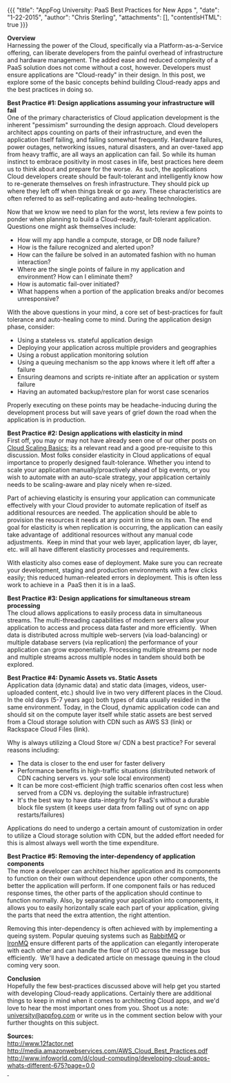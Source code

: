 {{{
  "title": "AppFog University: PaaS Best Practices for New Apps ",
  "date": "1-22-2015",
  "author": "Chris Sterling",
  "attachments": [],
  "contentIsHTML": true
}}}


<p><strong>Overview<br /> </strong>Harnessing the power of the Cloud, specifically via a Platform-as-a-Service offering, can liberate developers from the painful overhead of infrastructure and hardware management. The added ease and reduced complexity of a PaaS solution does not come without a cost, however. Developers must ensure applications are "Cloud-ready" in their design. In this post, we explore some of the basic concepts behind building Cloud-ready apps and the best practices in doing so.</p>
<p><strong>Best Practice #1: Design applications assuming your infrastructure will fail</strong><br /> One of the primary characteristics of Cloud application development is the inherent "pessimism" surrounding the design approach. Cloud developers architect apps counting on parts of their infrastructure, and even the application itself failing, and failing somewhat frequently. Hardware failures, power outages, networking issues, natural disasters, and an over-taxed app from heavy traffic, are all ways an application can fail. So while its human instinct to embrace positivity in most cases in life, best practices here deem us to think about and prepare for the worse.  As such, the applications Cloud developers create should be fault-tolerant and intelligently know how to re-generate themselves on fresh infrastructure. They should pick up where they left off when things break or go awry. These characteristics are often referred to as self-replicating and auto-healing technologies.</p>
<p>Now that we know we need to plan for the worst, lets review a few points to ponder when planning to build a Cloud-ready, fault-tolerant application. Questions one might ask themselves include:</p>
<ul>
<li>How will my app handle a compute, storage, or DB node failure?</li>
<li>How is the failure recognized and alerted upon?</li>
<li>How can the failure be solved in an automated fashion with no human interaction?</li>
<li>Where are the single points of failure in my application and environment? How can I eliminate them?</li>
<li>How is automatic fail-over initiated?</li>
<li>What happens when a portion of the application breaks and/or becomes unresponsive?</li>
</ul>
<p>With the above questions in your mind, a core set of best-practices for fault tolerance and auto-healing come to mind. During the application design phase, consider:</p>
<ul>
<li>Using a stateless vs. stateful application design</li>
<li>Deploying your application across multiple providers and geographies</li>
<li>Using a robust application monitoring solution</li>
<li>Using a queuing mechanism so the app knows where it left off after a failure</li>
<li>Ensuring deamons and scripts re-initiate after an application or system failure</li>
<li>Having an automated backup/restore plan for worst case scenarios</li>
</ul>
<p>Properly executing on these points may be headache-inducing during the development process but will save years of grief down the road when the application is in production.</p>
<p><strong>Best Practice #2: Design applications with elasticity in mind<br /> </strong>First off, you may or may not have already seen one of our other posts on <a href="http://university.appfog.com/scaling-your-application-on-paas/">Cloud Scaling Basics</a>; its a relevant read and a good pre-requisite to this discussion. Most folks consider elasticity in Cloud applications of equal importance to properly designed fault-tolerance. Whether you intend to scale your application manually/proactively ahead of big events, or you wish to automate with an auto-scale strategy, your application certainly needs to be scaling-aware and play nicely when re-sized.</p>
<p>Part of achieving elasticity is ensuring your application can communicate effectively with your Cloud provider to automate replication of itself as additional resources are needed. The application should be able to provision the resources it needs at any point in time on its own. The end goal for elasticity is when replication is occurring, the application can easily take advantage of  additional resources without any manual code adjustments.  Keep in mind that your web layer, application layer, db layer, etc. will all have different elasticity processes and requirements.</p>
<p>With elasticity also comes ease of deployment. Make sure you can recreate your development, staging and production environments with a few clicks easily; this reduced human-releated errors in deployment. This is often less work to achieve in a  PaaS then it is in a IaaS.</p>
<p><strong>Best Practice #3: Design applications for simultaneous stream processing</strong><br /> The cloud allows applications to easily process data in simultaneous streams. The multi-threading capabilities of modern servers allow your application to access and process data faster and more efficiently.  When data is distributed across multiple web-servers (via load-balancing) or multiple database servers (via replication) the performance of your application can grow exponentially. Processing multiple streams per node and multiple streams across multiple nodes in tandem should both be explored.</p>
<p><strong>Best Practice #4: Dynamic Assets vs. Static Assets</strong><br /> Application data (dynamic data) and static data (images, videos, user-uploaded content, etc.) should live in two very different places in the Cloud. In the old days (5-7 years ago) both types of data usually resided in the same environment. Today, in the Cloud, dynamic application code can and should sit on the compute layer itself while static assets are best served from a Cloud storage solution with CDN such as AWS S3 (link) or Rackspace Cloud Files (link).</p>
<p>Why is always utilizing a Cloud Store w/ CDN a best practice? For several reasons including:</p>
<ul>
<li>The data is closer to the end user for faster delivery</li>
<li>Performance benefits in high-traffic situations (distributed network of CDN caching servers vs. your sole local environment)</li>
<li>It can be more cost-efficient (high traffic scenarios often cost less when served from a CDN vs. deploying the suitable infrastructure)</li>
<li>It's the best way to have data-integrity for PaaS's without a durable block file system (it keeps user data from falling out of sync on app restarts/failures)</li>
</ul>
<p>Applications do need to undergo a certain amount of customization in order to utilize a Cloud storage solution with CDN, but the added effort needed for this is almost always well worth the time expenditure.</p>
<p><strong>Best Practice #5: Removing the inter-dependency of application components</strong><br /> The more a developer can architect his/her application and its components to function on their own without dependence upon other components, the better the application will perform. If one component fails or has reduced response times, the other parts of the application should continue to function normally. Also, by separating your application into components, it allows you to easily horizontally scale each part of your application, giving the parts that need the extra attention, the right attention.</p>
<p>Removing this inter-dependency is often achieved with by implementing a queing system. Popular queuing systems such as <a href="http://www.rabbitmq.com">RabbitMQ</a> or <a href="http://www.iron.io/products/mq">IronMQ</a> ensure different parts of the application can elegantly interoperate with each other and can handle the flow of I/O across the message bus efficiently.  We'll have a dedicated article on message queuing in the cloud coming very soon.</p>
<p><strong>Conclusion</strong><br /> Hopefully the few best-practices discussed above will help get you started with developing Cloud-ready applications. Certainly there are additional things to keep in mind when it comes to architecting Cloud apps, and we'd love to hear the most important ones from you. Shoot us a note: <a href="mailto:university@appfog.com">university@appfog.com</a> or write us in the comment section below with your further thoughts on this subject.</p>
<p><strong>Sources:</strong><br /> <a href="http://www.12factor.net">http://www.12factor.net</a><br /> <a href="http://media.amazonwebservices.com/AWS_Cloud_Best_Practices.pdf">http://media.amazonwebservices.com/AWS_Cloud_Best_Practices.pdf</a><br /> <a href="http://www.infoworld.com/d/cloud-computing/developing-cloud-apps-whats-different-675?page=0,0">http://www.infoworld.com/d/cloud-computing/developing-cloud-apps-whats-different-675?page=0,0<br /> </a></p>
